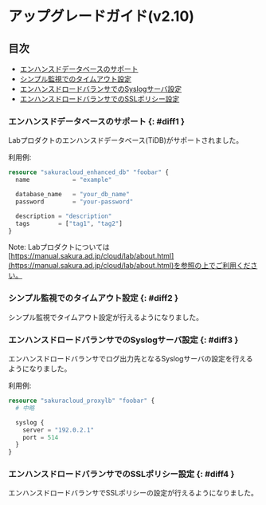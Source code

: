 # アップグレードガイド(v2.10)

## 目次

- [エンハンスドデータベースのサポート](#diff1)
- [シンプル監視でのタイムアウト設定](#diff2)
- [エンハンスドロードバランサでのSyslogサーバ設定](#diff3)
- [エンハンスドロードバランサでのSSLポリシー設定](#diff4)
  
### エンハンスドデータベースのサポート {: #diff1 }

Labプロダクトのエンハンスドデータベース(TiDB)がサポートされました。

利用例:

```tf
resource "sakuracloud_enhanced_db" "foobar" {
  name            = "example"

  database_name   = "your_db_name"
  password        = "your-password"

  description = "description"
  tags        = ["tag1", "tag2"]
}
```

Note: Labプロダクトについては[https://manual.sakura.ad.jp/cloud/lab/about.html](https://manual.sakura.ad.jp/cloud/lab/about.html)を参照の上でご利用ください。  

### シンプル監視でのタイムアウト設定 {: #diff2 }

シンプル監視でタイムアウト設定が行えるようになりました。

### エンハンスドロードバランサでのSyslogサーバ設定 {: #diff3 }

エンハンスドロードバランサでログ出力先となるSyslogサーバの設定を行えるようになりました。  

利用例:

```tf
resource "sakuracloud_proxylb" "foobar" {
  # 中略

  syslog {
    server = "192.0.2.1"
    port = 514
  }
}
```

### エンハンスドロードバランサでのSSLポリシー設定 {: #diff4 }

エンハンスドロードバランサでSSLポリシーの設定が行えるようになりました。


